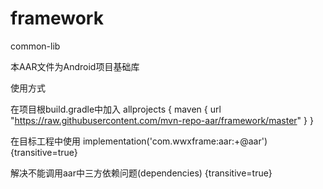 # framework
common-lib

本AAR文件为Android项目基础库

使用方式

在项目根build.gradle中加入
allprojects {
  maven { url "https://raw.githubusercontent.com/mvn-repo-aar/framework/master" }
}

在目标工程中使用
implementation('com.wwxframe:aar:+@aar'){transitive=true}

解决不能调用aar中三方依赖问题(dependencies)
{transitive=true}
